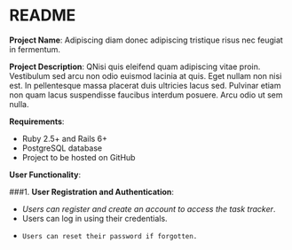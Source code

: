 # README
**Project Name**: Adipiscing diam donec adipiscing tristique risus nec feugiat in fermentum.

**Project Description**: QNisi quis eleifend quam adipiscing vitae proin. Vestibulum sed arcu non odio euismod lacinia at quis. Eget nullam non nisi est. In pellentesque massa placerat duis ultricies lacus sed. Pulvinar etiam non quam lacus suspendisse faucibus interdum posuere. Arcu odio ut sem nulla.

**Requirements**:

- Ruby 2.5+ and Rails 6+
- PostgreSQL database
- Project to be hosted on GitHub

**User Functionality**:

###1. **User Registration and Authentication**:
   + *Users can register and create an account to access the task tracker*.
   + Users can log in using their credentials.
   - ```Users can reset their password if forgotten.```
